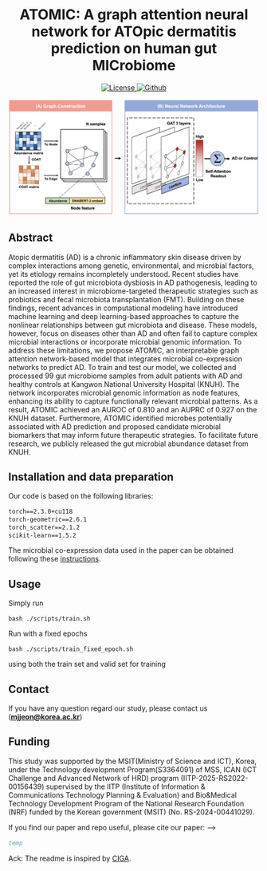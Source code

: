 
<h1 align="center">ATOMIC: A graph attention neural network for ATOpic dermatitis prediction on human gut MICrobiome</h1>
<p align="center">
    <a href="https://journals.plos.org/ploscompbiol/"> <img alt="License" src="https://img.shields.io/static/v1?label=Pub&message=ploscompbiol%2725&color=blue"> </a>
    <a href="https://github.com/KU-MedAI/ATOMIC"><img src="https://img.shields.io/badge/-Github-grey?logo=github" alt="Github"></a>
</p>

![The proposed model](img/overview.png)

## Abstract
Atopic dermatitis (AD) is a chronic inflammatory skin disease driven by complex interactions among genetic, environmental, and microbial factors, yet its etiology remains incompletely understood. Recent studies have reported the role of gut microbiota dysbiosis in AD pathogenesis, leading to an increased interest in microbiome-targeted therapeutic strategies such as probiotics and fecal microbiota transplantation (FMT). Building on these findings, recent advances in computational modeling have introduced machine learning and deep learning-based approaches to capture the nonlinear relationships between gut microbiota and disease. These models, however, focus on diseases other than AD and often fail to capture complex microbial interactions or incorporate microbial genomic information. To address these limitations, we propose ATOMIC, an interpretable graph attention network-based model that integrates microbial co-expression networks to predict AD. To train and test our model, we collected and processed 99 gut microbiome samples from adult patients with AD and healthy controls at Kangwon National University Hospital (KNUH). The network incorporates microbial genomic information as node features, enhancing its ability to capture functionally relevant microbial patterns. As a result, ATOMIC achieved an AUROC of 0.810 and an AUPRC of 0.927 on the KNUH dataset. Furthermore, ATOMIC identified microbes potentially associated with AD prediction and proposed candidate microbial biomarkers that may inform future therapeutic strategies. To facilitate future research, we publicly released the gut microbial abundance dataset from KNUH.

## Installation and data preparation
Our code is based on the following libraries:

```
torch==2.3.0+cu118
torch-geometric==2.6.1
torch_scatter==2.1.2
scikit-learn==1.5.2
```

The microbial co-expression data used in the paper can be obtained following these [instructions](./datasets/README.md).

## Usage

Simply run 
```
bash ./scripts/train.sh
```
Run with a fixed epochs
```
bash ./scripts/train_fixed_epoch.sh
```
using both the train set and valid set for training

## Contact
If you have any question regard our study, please contact us (**mjjeon@korea.ac.kr**)

## Funding
This study was supported by the MSIT(Ministry of Science and ICT), Korea, under the Technology development Program(S3364091) of MSS, ICAN (ICT Challenge and Advanced Network of HRD) program (IITP-2025-RS2022-00156439) supervised by the IITP (Institute of Information & Communications Technology Planning & Evaluation) and Bio&Medical Technology Development Program of the National Research Foundation (NRF) funded by the Korean government (MSIT) (No. RS-2024-00441029).

If you find our paper and repo useful, please cite our paper: -->

```bibtex -->
temp
```

Ack: The readme is inspired by [CIGA](https://github.com/LFhase/CIGA).
